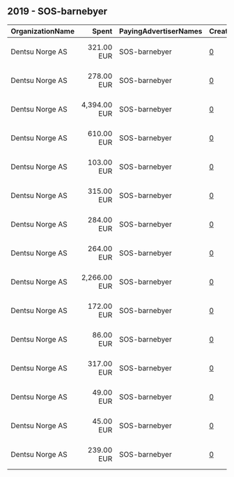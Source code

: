 ## 2019 - SOS-barnebyer 
|OrganizationName|Spent|PayingAdvertiserNames|CreativeUrls|Impressions|Genders|AgeBrackets|CountryCodes|BillingAddresses|CandidateBallotInformation|
|:---|---:|:---|:---|---:|:---|:---|:---|:---|:---|
|Dentsu Norge AS|321.00 EUR|SOS-barnebyer|[0](https://www.snap.com/political-ads/asset/484aa2a4e02c36ef7307cb35e37a172c4a7e8d3473ed854c540d4231f18b1950?mediaType=mp4)|46,713||30+|norway|"Kristian Augusts gate 23, OSLO,0164 ,NO"||
|Dentsu Norge AS|278.00 EUR|SOS-barnebyer|[0](https://www.snap.com/political-ads/asset/18669898a84e07a29c433eba90a3fbaf6d4d2715cf5f0b6edcd28a551e5a1385?mediaType=mp4)|39,271||30+|norway|"Kristian Augusts gate 23, OSLO,0164 ,NO"||
|Dentsu Norge AS|4,394.00 EUR|SOS-barnebyer|[0](https://www.snap.com/political-ads/asset/4d11ed529357ff8c784eeea32d667ee979fc540e601c67f64831c5b8fa69b3c6?mediaType=mp4)|931,807||30+|norway|"Kristian Augusts gate 23, OSLO,0164 ,NO"||
|Dentsu Norge AS|610.00 EUR|SOS-barnebyer|[0](https://www.snap.com/political-ads/asset/46ac8829034a2b9f194ad989568268e48957b3f9999811a9d7917515dbaf8bc7?mediaType=mp4)|126,126||25+|norway|"Kristian Augusts gate 23, OSLO,0164 ,NO"||
|Dentsu Norge AS|103.00 EUR|SOS-barnebyer|[0](https://www.snap.com/political-ads/asset/cd7ad69c122ce79f3eea0b785c40243b5ec033f1ec844a502b0713169579927d?mediaType=mp4)|37,954||30+|norway|"Kristian Augusts gate 23, OSLO,0164 ,NO"||
|Dentsu Norge AS|315.00 EUR|SOS-barnebyer|[0](https://www.snap.com/political-ads/asset/18669898a84e07a29c433eba90a3fbaf6d4d2715cf5f0b6edcd28a551e5a1385?mediaType=mp4)|45,837||30+|norway|"Kristian Augusts gate 23, OSLO,0164 ,NO"||
|Dentsu Norge AS|284.00 EUR|SOS-barnebyer|[0](https://www.snap.com/political-ads/asset/79863332b28acd4c06489763c31946a4f54aeb312d137562e3ff28b37a9baa29?mediaType=mp4)|40,111||30+|norway|"Kristian Augusts gate 23, OSLO,0164 ,NO"||
|Dentsu Norge AS|264.00 EUR|SOS-barnebyer|[0](https://www.snap.com/political-ads/asset/484aa2a4e02c36ef7307cb35e37a172c4a7e8d3473ed854c540d4231f18b1950?mediaType=mp4)|37,234||30+|norway|"Kristian Augusts gate 23, OSLO,0164 ,NO"||
|Dentsu Norge AS|2,266.00 EUR|SOS-barnebyer|[0](https://www.snap.com/political-ads/asset/4d11ed529357ff8c784eeea32d667ee979fc540e601c67f64831c5b8fa69b3c6?mediaType=mp4)|652,201||30+|norway|"Kristian Augusts gate 23, OSLO,0164 ,NO"||
|Dentsu Norge AS|172.00 EUR|SOS-barnebyer|[0](https://www.snap.com/political-ads/asset/c48b613a11c04e8f6884e2b71881f63933e3ca89267bc4fe04cd389617ff51ba?mediaType=mp4)|24,301||30+|norway|"Kristian Augusts gate 23, OSLO,0164 ,NO"||
|Dentsu Norge AS|86.00 EUR|SOS-barnebyer|[0](https://www.snap.com/political-ads/asset/f9a7e29c691d814b49a5ffcd9cbfdf97c5e43443a83bc0e7bbd6eb3c6cc88775?mediaType=mp4)|31,011||30+|norway|"Kristian Augusts gate 23, OSLO,0164 ,NO"||
|Dentsu Norge AS|317.00 EUR|SOS-barnebyer|[0](https://www.snap.com/political-ads/asset/79863332b28acd4c06489763c31946a4f54aeb312d137562e3ff28b37a9baa29?mediaType=mp4)|46,078||30+|norway|"Kristian Augusts gate 23, OSLO,0164 ,NO"||
|Dentsu Norge AS|49.00 EUR|SOS-barnebyer|[0](https://www.snap.com/political-ads/asset/bfc4c38e1d9c8f765edf5696b2d0d9ca4c860afbce21a4ba65e96748e5c1e795?mediaType=mp4)|15,307||30+|norway|"Kristian Augusts gate 23, OSLO,0164 ,NO"||
|Dentsu Norge AS|45.00 EUR|SOS-barnebyer|[0](https://www.snap.com/political-ads/asset/c48b613a11c04e8f6884e2b71881f63933e3ca89267bc4fe04cd389617ff51ba?mediaType=mp4)|6,564||30+|norway|"Kristian Augusts gate 23, OSLO,0164 ,NO"||
|Dentsu Norge AS|239.00 EUR|SOS-barnebyer|[0](https://www.snap.com/political-ads/asset/37e12ca85805c99cdbdcc89af375d41e4c1a7f03f8f935b2ca5caaf184e85504?mediaType=mp4)|47,706||25+|norway|"Kristian Augusts gate 23, OSLO,0164 ,NO"||
